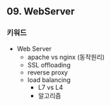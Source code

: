 ## 09. WebServer
### 키워드

- Web Server
   - apache vs nginx (동작원리)
   - SSL offloading
   - reverse proxy
   - load balancing
       - L7 vs L4
       - 알고리즘
